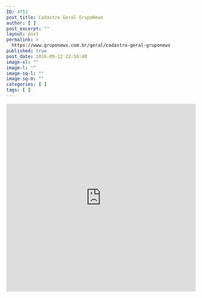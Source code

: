 ```yaml
---
ID: 4751
post_title: Cadastro Geral GrupoNews
author: [ ]
post_excerpt: ""
layout: post
permalink: >
  https://www.gruponews.com.br/geral/cadastro-geral-gruponews
published: true
post_date: 2016-09-12 22:58:40
image-xl: ""
image-l: ""
image-sq-l: ""
image-sq-m: ""
categories: [ ]
tags: [ ]
---
```

<iframe src="https://docs.google.com/forms/d/e/1FAIpQLSfjLf8Vk74lbyfoTAtFDIUh-NjvBvMTg--6TVDJPniwyeaazw/viewform?embedded=true" width="100%" height="500" frameborder="0" marginheight="0" marginwidth="0">Cadastre-se para receber áudios, vídeos, artigos, notícias e agilize sua inscrição para os próximos encontros.</iframe>